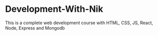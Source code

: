 # Development-With-Nik
This is a complete web development course with HTML, CSS, JS, React, Node, Express and Mongodb
